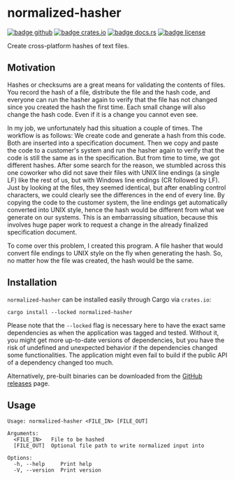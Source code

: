 # normalized-hasher

[![badge github]][url github]
[![badge crates.io]][url crates.io]
[![badge docs.rs]][url docs.rs]
[![badge license]][url license]

[badge github]: https://img.shields.io/badge/github-FloGa%2Fnormalized--hasher-green
[badge crates.io]: https://img.shields.io/crates/v/normalized-hasher
[badge docs.rs]: https://img.shields.io/docsrs/normalized-hasher
[badge license]: https://img.shields.io/crates/l/normalized-hasher

[url github]: https://github.com/FloGa/normalized-hasher
[url crates.io]: https://crates.io/crates/normalized-hasher
[url docs.rs]: https://docs.rs/normalized-hasher
[url license]: https://github.com/FloGa/normalized-hasher/blob/develop/LICENSE

Create cross-platform hashes of text files.

## Motivation

Hashes or checksums are a great means for validating the contents of files.
You record the hash of a file, distribute the file and the hash code, and
everyone can run the hasher again to verify that the file has not changed
since you created the hash the first time. Each small change will also change
the hash code. Even if it is a change you cannot even see.

In my job, we unfortunately had this situation a couple of times. The workflow
is as follows: We create code and generate a hash from this code. Both are
inserted into a specification document. Then we copy and paste the code to a
customer's system and run the hasher again to verify that the code is still
the same as in the specification. But from time to time, we got different
hashes. After some search for the reason, we stumbled across this one coworker
who did not save their files with UNIX line endings (a single LF) like the
rest of us, but with Windows line endings (CR followed by LF). Just by looking
at the files, they seemed identical, but after enabling control characters, we
could clearly see the differences in the end of every line. By copying the
code to the customer system, the line endings get automatically converted into
UNIX style, hence the hash would be different from what we generate on our
systems. This is an embarrassing situation, because this involves huge paper
work to request a change in the already finalized specification document.

To come over this problem, I created this program. A file hasher that would
convert file endings to UNIX style on the fly when generating the hash. So, no
matter how the file was created, the hash would be the same.

## Installation

`normalized-hasher` can be installed easily through Cargo via `crates.io`:

```shell script
cargo install --locked normalized-hasher
```

Please note that the `--locked` flag is necessary here to have the exact same
dependencies as when the application was tagged and tested. Without it, you
might get more up-to-date versions of dependencies, but you have the risk of
undefined and unexpected behavior if the dependencies changed some
functionalities. The application might even fail to build if the public API of
a dependency changed too much.

Alternatively, pre-built binaries can be downloaded from the [GitHub
releases][gh-releases] page.

[gh-releases]: https://github.com/FloGa/normalized-hasher/releases

## Usage

<!--% !cargo --quiet run -- --help | tail -n+3 %-->

```text
Usage: normalized-hasher <FILE_IN> [FILE_OUT]

Arguments:
  <FILE_IN>   File to be hashed
  [FILE_OUT]  Optional file path to write normalized input into

Options:
  -h, --help     Print help
  -V, --version  Print version
```
